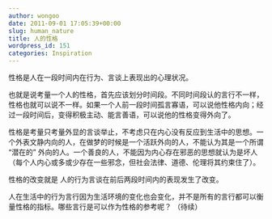 ```yaml
---
author: wongoo
date: 2011-09-01 17:05:39+00:00
slug: human_nature
title: 人的性格
wordpress_id: 151
categories: Inspiration
---
```


性格是人在一段时间内在行为、言谈上表现出的心理状况。

也就是说考量一个人的性格，首先应该划分时间段。不同时间段认的言行不一样，性格也就可以说不一样。如果一个人前一段时间孤言寡语，可以说他性格内向；经过一段时间后，变得积极主动、能言善语，可以说他的性格变得外向了。

性格是考量只考量外显的言谈举止，不考虑只在内心没有反应到生活中的思想。一个外表文静内向的人，在做梦的时候是一个活跃外向的人，不能认为其是一个所谓 “潜在的” 外向的人。一个善良的人，不能因为内心存在邪恶的思想就认为是坏人（每个人内心或多或少存在一些邪念，但社会法律、道德、伦理将其约束住了）。

性格的改变就是 人的行为言谈在前后两段时间内的表现发生了改变。

人在生活中的行为言行因为生活环境的变化也会变化，并不是所有的言行都可以衡量性格的指标。哪些言行是可以作为性格的参考呢？ （待续）
